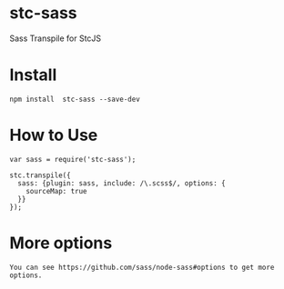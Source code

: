 # stc-sass

Sass Transpile for StcJS

# Install

    npm install  stc-sass --save-dev

# How to Use

    var sass = require('stc-sass');

    stc.transpile({
      sass: {plugin: sass, include: /\.scss$/, options: {
        sourceMap: true
      }}
    });

# More options

    You can see https://github.com/sass/node-sass#options to get more options.
